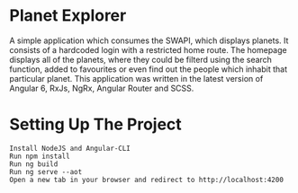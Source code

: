 # Planet Explorer

A simple application which consumes the SWAPI, which displays planets. It consists of a hardcoded login with a restricted home route. The homepage displays all of the planets, where they could be filterd using the search function, added to favourites or even find out the people which inhabit that particular planet. This application was written in the latest version of Angular 6, RxJs, NgRx, Angular Router and SCSS.

# Setting Up The Project

	Install NodeJS and Angular-CLI
	Run npm install
	Run ng build
	Run ng serve --aot
	Open a new tab in your browser and redirect to http://localhost:4200
